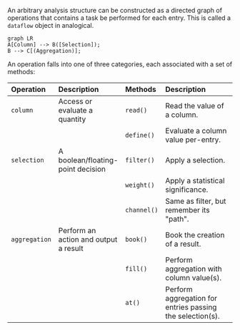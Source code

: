 An arbitrary analysis structure can be constructed as a directed graph of operations that contains a task be performed for each entry. This is called a `dataflow` object in analogical.

``` mermaid 
graph LR
A[Column] --> B([Selection]);
B --> C[(Aggregation)];
```

An operation falls into one of three categories, each associated with a set of methods:

<style>
table th:first-of-type {
    width: 15%;
}
table th:nth-of-type(2) {
    width: 20%;
}
table th:nth-of-type(3) {
    width: 15%;
}
table th:nth-of-type(4) {
    width: 40%;
}
</style>

| Operation | Description | Methods | Description |
| :------------ | :------------------------------------ | :------------ | :------------------------------------ |
| `column` | Access or evaluate a quantity | `read()` | Read the value of a column. |
| | | `define()` | Evaluate a column value per-entry. |
| `selection` | A boolean/floating-point decision | `filter()` | Apply a selection. | 
| | | `weight()` | Apply a statistical significance. |
| | | `channel()` | Same as filter, but remember its "path". |
| `aggregation` | Perform an action and output a result | `book()` | Book the creation of a result. |
| | | `fill()` | Perform aggregation with column value(s). |
| | | `at()` | Perform aggregation for entries passing the selection(s). |
